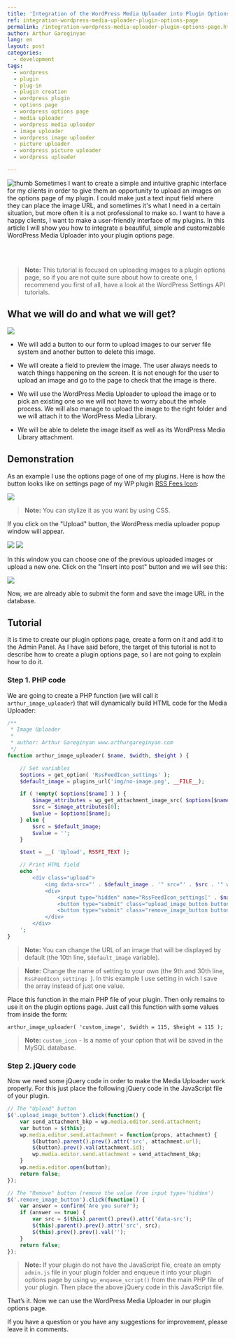 ```yaml
---
title: 'Integration of the WordPress Media Uploader into Plugin Options Page'
ref: integration-wordpress-media-uploader-plugin-options-page
permalink: /integration-wordpress-media-uploader-plugin-options-page.html
author: Arthur Gareginyan
lang: en
layout: post
categories:
  - development
tags:
  - wordpress
  - plugin
  - plug-in
  - plugin creation
  - wordpress plugin
  - options page
  - wordpress options page
  - media uploader
  - wordpress media uploader
  - image uploader
  - wordpress image uploader
  - picture uploader
  - wordpress picture uploader
  - wordpress uploader 

---
```


![thumb](/images/integration-wordpress-media-uploader-plugin-options-page/1.png)
Sometimes I want to create a simple and intuitive graphic interface for my clients in order to give them an opportunity to upload an images on the options page of my plugin. I could make just a text input field where they can place the image URL, and sometimes it's what I need in a certain situation, but more often it is a not professional to make so. I want to have a happy clients, I want to make a user-friendly interface of my plugins. In this article I will show you how to integrate a beautiful, simple and customizable WordPress Media Uploader into your plugin options page.


<br><br>

> **Note:** This tutorial is focused on uploading images to a plugin options page, so if you are not quite sure about how to create one, I recommend you first of all, have a look at the WordPress Settings API tutorials.


## What we will do and what we will get?

![](/images/integration-wordpress-media-uploader-plugin-options-page/1.png)

* We will add a button to our form to upload images to our server file system and another button to delete this image.

* We will create a field to preview the image. The user always needs to watch things happening on the screen. It is not enough for the user to upload an image and go to the page to check that the image is there.

* We will use the WordPress Media Uploader to upload the image or to pick an existing one so we will not have to worry about the whole process. We will also manage to upload the image to the right folder and we will attach it to the WordPress Media Library.

* We will be able to delete the image itself as well as its WordPress Media Library attachment.



## Demonstration

As an example I use the options page of one of my plugins. Here is how the button looks like on settings page of my WP plugin [RSS Fees Icon](https://wordpress.org/plugins/rss-feed-icon/):

![](/images/integration-wordpress-media-uploader-plugin-options-page/2.png)

> **Note:** You can stylize it as you want by using CSS.

If you click on the "Upload" button, the WordPress media uploader popup window will appear.

![](/images/integration-wordpress-media-uploader-plugin-options-page/3.png)
![](/images/integration-wordpress-media-uploader-plugin-options-page/4.png)

In this window you can choose one of the previous uploaded images or upload a new one. Click on the "Insert into post" button and we will see this:

![](/images/integration-wordpress-media-uploader-plugin-options-page/5.png)

Now, we are already able to submit the form and save the image URL in the database.



## Tutorial

It is time to create our plugin options page, create a form on it and add it to the Admin Panel. As I have said before, the target of this tutorial is not to describe how to create a plugin options page, so I are not going to explain how to do it.


### Step 1. PHP code

We are going to create a PHP function (we will call it `arthur_image_uploader`) that will dynamically build HTML code for the Media Uploader:


```php
/**
 * Image Uploader
 * 
 * author: Arthur Gareginyan www.arthurgareginyan.com
 */
function arthur_image_uploader( $name, $width, $height ) {

    // Set variables
    $options = get_option( 'RssFeedIcon_settings' );
    $default_image = plugins_url('img/no-image.png', __FILE__);

    if ( !empty( $options[$name] ) ) {
        $image_attributes = wp_get_attachment_image_src( $options[$name], array( $width, $height ) );
        $src = $image_attributes[0];
        $value = $options[$name];
    } else {
        $src = $default_image;
        $value = '';
    }

    $text = __( 'Upload', RSSFI_TEXT );

    // Print HTML field
    echo '
        <div class="upload">
            <img data-src="' . $default_image . '" src="' . $src . '" width="' . $width . 'px" height="' . $height . 'px" />
            <div>
                <input type="hidden" name="RssFeedIcon_settings[' . $name . ']" id="RssFeedIcon_settings[' . $name . ']" value="' . $value . '" />
                <button type="submit" class="upload_image_button button">' . $text . '</button>
                <button type="submit" class="remove_image_button button">&times;</button>
            </div>
        </div>
    ';
}
```

> **Note:** You can change the URL of an image that will be displayed by default (the 10th line, `$default_image` variable).

> **Note:** Change the name of setting to your own (the 9th and 30th line, `RssFeedIcon_settings `). In this example I use setting in wich I save the array instead of just one value.

Place this function in the main PHP file of your plugin. Then only remains to use it on the plugin options page. Just call this function with some values from inside the form:

```
arthur_image_uploader( 'custom_image', $width = 115, $height = 115 );
```

> **Note:** `custom_icon` - Is a name of your option that will be saved in the MySQL database.



### Step 2. jQuery code

Now we need some jQuery code in order to make the Media Uploader work properly. For this just place the following jQuery code in the JavaScript file of your plugin.

```js
// The "Upload" button
$('.upload_image_button').click(function() {
	var send_attachment_bkp = wp.media.editor.send.attachment;
	var button = $(this);
	wp.media.editor.send.attachment = function(props, attachment) {
		$(button).parent().prev().attr('src', attachment.url);
		$(button).prev().val(attachment.id);
		wp.media.editor.send.attachment = send_attachment_bkp;
	}
	wp.media.editor.open(button);
	return false;
});

// The "Remove" button (remove the value from input type='hidden')
$('.remove_image_button').click(function() {
	var answer = confirm('Are you sure?');
	if (answer == true) {
		var src = $(this).parent().prev().attr('data-src');
		$(this).parent().prev().attr('src', src);
		$(this).prev().prev().val('');
	}
	return false;
});
```

> **Note:** If your plugin do not have the JavaScript file, create an empty `admin.js` file in your plugin folder and enqueue it into your plugin options page by using `wp_enqueue_script()` from the main PHP file of your plugin. Then place the above jQuery code in this JavaScript file.


That’s it. Now we can use the WordPress Media Uploader in our plugin options page.

If you have a question or you have any suggestions for improvement, please leave it in comments.
